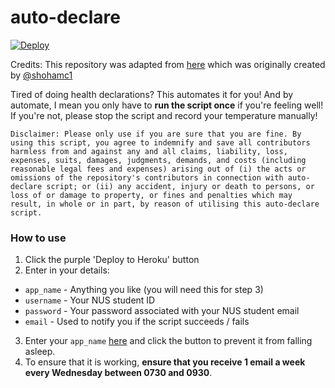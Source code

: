 # auto-declare

[![Deploy](https://www.herokucdn.com/deploy/button.svg)](https://heroku.com/deploy?template=https://github.com/seancze/auto-declare)

Credits: This repository was adapted from [here](https://github.com/shohamc1/auto-temp) which was originally created by [@shohamc1](https://github.com/shohamc1)

Tired of doing health declarations? This automates it for you!
And by automate, I mean you only have to **run the script once** if you're feeling well!
If you're not, please stop the script and record your temperature manually!

`Disclaimer: Please only use if you are sure that you are fine. By using this script, you agree to indemnify and save all contributors harmless from and against any and all claims, liability, loss, expenses, suits, damages, judgments, demands, and costs (including reasonable legal fees and expenses) arising out of (i) the acts or omissions of the repository's contributors in connection with auto-declare script; or (ii) any accident, injury or death to persons, or loss of or damage to property, or fines and penalties which may result, in whole or in part, by reason of utilising this auto-declare script.`

### How to use

1. Click the purple 'Deploy to Heroku' button
2. Enter in your details:

- `app_name` - Anything you like (you will need this for step 3)
- `username` - Your NUS student ID
- `password` - Your password associated with your NUS student email
- `email` - Used to notify you if the script succeeds / fails

3. Enter your `app_name` [here](https://kaffeine.herokuapp.com/) and click the button to prevent it from falling asleep.
4. To ensure that it is working, **ensure that you receive 1 email a week every Wednesday between 0730 and 0930**.

